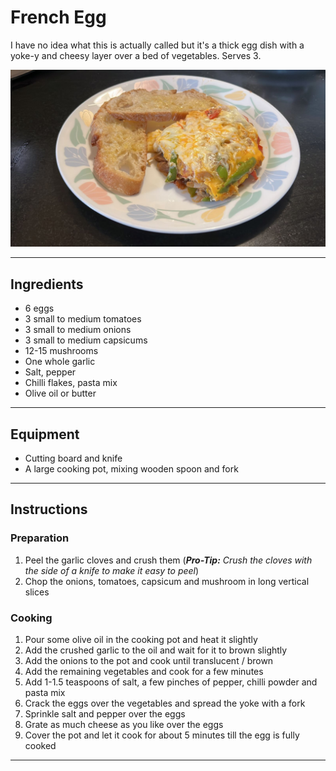 # French Egg 

I have no idea what this is actually called but it's a thick egg dish with a yoke-y and cheesy layer over a bed of vegetables. Serves 3.

![French Egg](../images/french_egg.jpeg)

---

## Ingredients
- 6 eggs
- 3 small to medium tomatoes
- 3 small to medium onions
- 3 small to medium capsicums
- 12-15 mushrooms
- One whole garlic
- Salt, pepper
- Chilli flakes, pasta mix
- Olive oil or butter

---

## Equipment
- Cutting board and knife
- A large cooking pot, mixing wooden spoon and fork

---

## Instructions
### Preparation
1. Peel the garlic cloves and crush them (***Pro-Tip:** Crush the cloves with the side of a knife to make it easy to peel*)
2. Chop the onions, tomatoes, capsicum and mushroom in long vertical slices

### Cooking
1. Pour some olive oil in the cooking pot and heat it slightly
2. Add the crushed garlic to the oil and wait for it to brown slightly
3. Add the onions to the pot and cook until translucent / brown
4. Add the remaining vegetables and cook for a few minutes
5. Add 1-1.5 teaspoons of salt, a few pinches of pepper, chilli powder and pasta mix
6. Crack the eggs over the vegetables and spread the yoke with a fork
7. Sprinkle salt and pepper over the eggs
8. Grate as much cheese as you like over the eggs
9. Cover the pot and let it cook for about 5 minutes till the egg is fully cooked  

---

